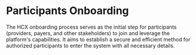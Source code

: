 # Participants Onboarding

The HCX onboarding process serves as the initial step for participants (providers, payers, and other stakeholders) to join and leverage the platform's capabilities. It aims to establish a secure and efficient method for authorized participants to enter the system with all necessary details.
